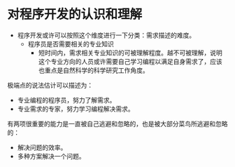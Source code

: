 # 对程序开发的认识和理解

* 程序开发或许可以按照这个维度进行一下分类：需求描述的难度。
    * 程序员是否需要相关的专业知识
        * 短时间内，需求相关专业知识的可被理解程度。越不可被理解，说明这个专业方向的人员或许需要自己学习编程以满足自身需求了，应该也重点是自然科学的科学研究工作角度。

极端点的说法估计可以描述为：

* 专业编程的程序员，努力了解需求。
* 专业需求的专家，努力学习编程解决需求。
  

有两项很重要的能力是一直被自己逃避和忽略的，也是被大部分菜鸟所逃避和忽略的：
* 解决问题的效率。
* 多种方案解决一个问题。


